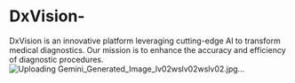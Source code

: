 # DxVision-
DxVision is an innovative platform leveraging cutting-edge AI to transform medical diagnostics. Our mission is to enhance the accuracy and efficiency of diagnostic procedures.
![Uploading Gemini_Generated_Image_lv02wslv02wslv02.jpg…]()
